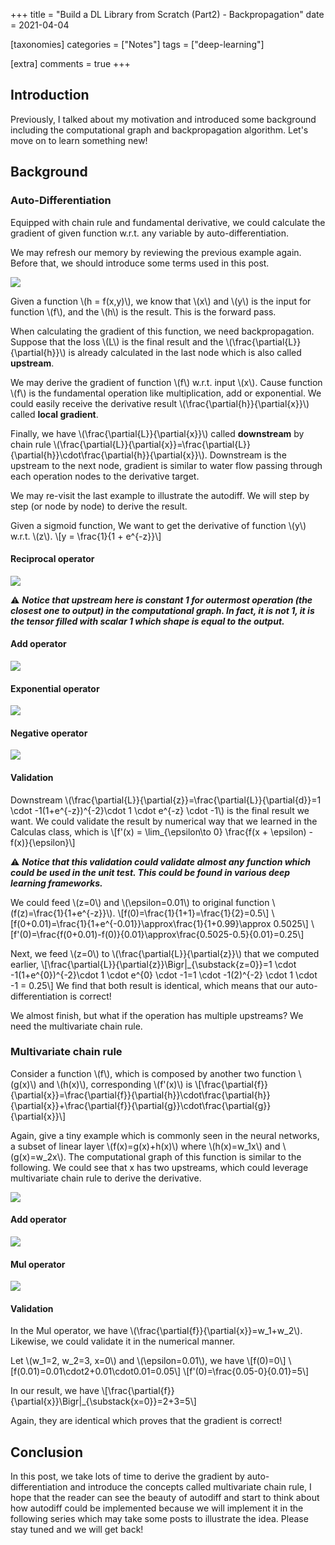 +++
title = "Build a DL Library from Scratch (Part2) - Backpropagation"
date = 2021-04-04

[taxonomies]
categories = ["Notes"]
tags = ["deep-learning"]

[extra]
comments = true
+++

## Introduction

Previously, I talked about my motivation and introduced some background including the computational graph and backpropagation algorithm. Let's move on to learn something new!

## Background

### Auto-Differentiation

Equipped with chain rule and fundamental derivative, we could calculate the gradient of given function w.r.t. any variable by auto-differentiation. 

We may refresh our memory by reviewing the previous example again. Before that, we should introduce some terms used in this post.

![ ](/images/posts/autodiff-from-scratch-p2/autodiff-series-term.png)

<p>
Given a function \(h = f(x,y)\), we know that \(x\) and \(y\) is the input for function \(f\), and the \(h\) is the result. This is the forward pass.
</p>
<p>
When calculating the gradient of this function, we need backpropagation. Suppose that the loss \(L\) is the final result and the \(\frac{\partial{L}}{\partial{h}}\) is already calculated in the last node which is also called <b>upstream</b>.
</p>
<p>
We may derive the gradient of function \(f\) w.r.t. input \(x\). Cause function \(f\) is the fundamental operation like multiplication, add or exponential. We could easily receive the derivative result \(\frac{\partial{h}}{\partial{x}}\) called <b>local gradient</b>.
</p>
<p>
Finally, we have \(\frac{\partial{L}}{\partial{x}}\) called <b>downstream</b> by chain rule \(\frac{\partial{L}}{\partial{x}}=\frac{\partial{L}}{\partial{h}}\cdot\frac{\partial{h}}{\partial{x}}\). Downstream is the upstream to the next node, gradient is similar to water flow passing through each operation nodes to the derivative target.
</p>
We may re-visit the last example to illustrate the autodiff. We will step by step (or node by node) to derive the result.

<p>
Given a sigmoid function, We want to get the derivative of function \(y\) w.r.t. \(z\).
\[y = \frac{1}{1 + e^{-z}}\]
</p>

#### Reciprocal operator

![ ](/images/posts/autodiff-from-scratch-p2/autodiff-series-sigmoid-reciprocal.png)


⚠ ***Notice that upstream here is constant 1 for outermost operation (the closest one to output) in the computational graph. In fact, it is not 1, it is the tensor filled with scalar 1 which shape is equal to the output.***

#### Add operator

![ ](/images/posts/autodiff-from-scratch-p2/autodiff-series-sigmoid-add.png)


#### Exponential operator

![ ](/images/posts/autodiff-from-scratch-p2/autodiff-series-sigmoid-exp.png)


#### Negative operator

![ ](/images/posts/autodiff-from-scratch-p2/autodiff-series-sigmoid-neg.png)

#### Validation
<p>
Downstream \(\frac{\partial{L}}{\partial{z}}=\frac{\partial{L}}{\partial{d}}=1 \cdot -1(1+e^{-z})^{-2}\cdot 1 \cdot e^{-z} \cdot -1\) is the final result we want. We could validate the result by numerical way that we learned in the Calculas class, which is
\[f'(x) = \lim_{\epsilon\to 0} \frac{f(x + \epsilon) - f(x)}{\epsilon}\]
</p>

⚠ ***Notice that this validation could validate almost any function which could be used in the unit test. This could be found in various deep learning frameworks.***

<p>
We could feed \(z=0\) and \(\epsilon=0.01\) to original function \(f(z)=\frac{1}{1+e^{-z}}\).
\[f(0)=\frac{1}{1+1}=\frac{1}{2}=0.5\]
\[f(0+0.01)=\frac{1}{1+e^{-0.01}}\approx\frac{1}{1+0.99}\approx 0.5025\]
\[f'(0)=\frac{f(0+0.01)-f(0)}{0.01}\approx\frac{0.5025-0.5}{0.01}=0.25\]
</p>
<p>
Next, we feed \(z=0\) to \(\frac{\partial{L}}{\partial{z}}\) that we computed earlier,
\[\frac{\partial{L}}{\partial{z}}\Bigr|_{\substack{z=0}}=1 \cdot -1(1+e^{0})^{-2}\cdot 1 \cdot e^{0} \cdot -1=1 \cdot -1(2)^{-2} \cdot 1 \cdot -1 = 0.25\]
We find that both result is identical, which means that our auto-differentiation is correct!

We almost finish, but what if the operation has multiple upstreams? We need the multivariate chain rule.
</p>

### Multivariate chain rule

<p>
Consider a function \(f\), which is composed by another two function \(g(x)\) and \(h(x)\), corresponding \(f'(x)\) is
\[\frac{\partial{f}}{\partial{x}}=\frac{\partial{f}}{\partial{h}}\cdot\frac{\partial{h}}{\partial{x}}+\frac{\partial{f}}{\partial{g}}\cdot\frac{\partial{g}}{\partial{x}}\]
</p>
<p>
Again, give a tiny example which is commonly seen in the neural networks, a subset of linear layer \(f(x)=g(x)+h(x)\) where \(h(x)=w_1x\) and \(g(x)=w_2x\). The computational graph of this function is similar to the following. We could see that x has two upstreams, which could leverage multivariate chain rule to derive the derivative.
</p>

![ ](/images/posts/autodiff-from-scratch-p2/autodiff-series-multivariate.png)

#### Add operator

![ ](/images/posts/autodiff-from-scratch-p2/autodiff-series-multivariate-add.png)

#### Mul operator

![ ](/images/posts/autodiff-from-scratch-p2/autodiff-series-multivariate-mul.png)

#### Validation

<p>
In the Mul operator, we have \(\frac{\partial{f}}{\partial{x}}=w_1+w_2\). Likewise, we could validate it in the numerical manner.
</p>
<p>
Let \(w_1=2, w_2=3, x=0\) and \(\epsilon=0.01\), we have
\[f(0)=0\]
\[f(0.01)=0.01\cdot2+0.01\cdot0.01=0.05\]
\[f'(0)=\frac{0.05-0}{0.01}=5\]
</p>
<p>
In our result, we have
\[\frac{\partial{f}}{\partial{x}}\Bigr|_{\substack{x=0}}=2+3=5\]

Again, they are identical which proves that the gradient is correct!
</p>

## Conclusion

In this post, we take lots of time to derive the gradient by auto-differentiation and introduce the concepts called multivariate chain rule, I hope that the reader can see the beauty of autodiff and start to think about how autodiff could be implemented because we will implement it in the following series which may take some posts to illustrate the idea. Please stay tuned and we will get back!